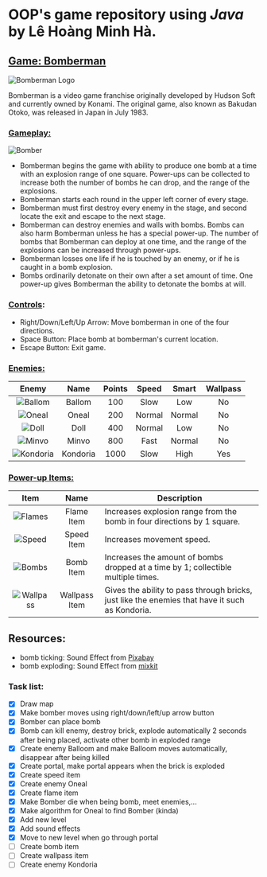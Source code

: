 # OOP's game repository using *Java* by Lê Hoàng Minh Hà.

## <a href="https://en.wikipedia.org/wiki/Bomberman">Game: Bomberman</a>

![Bomberman Logo](https://upload.wikimedia.org/wikipedia/en/thumb/b/b6/Bomberman_series_logo.png/375px-Bomberman_series_logo.png)

Bomberman is a video game franchise originally developed by Hudson Soft and currently owned by Konami. The original game, also known as Bakudan Otoko, was released in Japan in July 1983.

### <a href="https://strategywiki.org/wiki/Bomberman">Gameplay:</a>
![Bomber](https://cdn.wikimg.net/en/strategywiki/images/2/27/Bomberman_White.png)
-  Bomberman begins the game with ability to produce one bomb at a time with an explosion range of one square. Power-ups can be collected to increase both the number of bombs he can drop, and the range of the explosions.
- Bomberman starts each round in the upper left corner of every stage.
- Bomberman must first destroy every enemy in the stage, and second locate the exit and escape to the next stage.
- Bomberman can destroy enemies and walls with bombs. Bombs can also harm Bomberman unless he has a special power-up.
The number of bombs that Bomberman can deploy at one time, and the range of the explosions can be increased through power-ups.
- Bomberman losses one life if he is touched by an enemy, or if he is caught in a bomb explosion.
- Bombs ordinarily detonate on their own after a set amount of time. One power-up gives Bomberman the ability to detonate the bombs at will.

### <a href=https://strategywiki.org/wiki/Bomberman/How_to_play>Controls</a>:
- Right/Down/Left/Up Arrow: Move bomberman in one of the four directions.
- Space Button: Place bomb at bomberman's current location.
- Escape Button: Exit game.

### <a href=https://strategywiki.org/wiki/Bomberman/How_to_play>Enemies:</a>
Enemy | Name | Points | Speed | Smart | Wallpass
:---: | :---: | :---: | :---: | :---: | :---: 
![Ballom](https://cdn.wikimg.net/en/strategywiki/images/6/61/Bomberman_Balloom.png) | Ballom | 100 | Slow | Low | No
![Oneal](https://cdn.wikimg.net/en/strategywiki/images/8/85/Bomberman_Oneal.png) | Oneal | 200 | Normal | Normal | No
![Doll](https://cdn.wikimg.net/en/strategywiki/images/f/f0/Bomberman_Doll.png) | Doll | 400 | Normal | Low | No
![Minvo](https://cdn.wikimg.net/en/strategywiki/images/f/fe/Bomberman_Minvo.png) | Minvo | 800 | Fast | Normal | No
![Kondoria](https://cdn.wikimg.net/en/strategywiki/images/3/3e/Bomberman_Kondoria.png) | Kondoria | 1000 | Slow | High | Yes

### <a href=https://strategywiki.org/wiki/Bomberman/How_to_play>Power-up Items:</a>
Item | Name | Description
:---: | :---: | ---
![Flames](https://cdn.wikimg.net/en/strategywiki/images/a/aa/Bomberman_Flames.png) | Flame Item | Increases explosion range from the bomb in four directions by 1 square.
![Speed](https://cdn.wikimg.net/en/strategywiki/images/4/40/Bomberman_Speed.png) | Speed Item | Increases movement speed.
![Bombs](https://cdn.wikimg.net/en/strategywiki/images/e/e4/Bomberman_Bombs.png) | Bomb Item | Increases the amount of bombs dropped at a time by 1; collectible multiple times.
![Wallpass](https://cdn.wikimg.net/en/strategywiki/images/7/71/Bomberman_Wallpass.png) | Wallpass Item | Gives the ability to pass through bricks, just like the enemies that have it such as Kondoria.

## Resources:
- bomb ticking: Sound Effect from <a href="https://pixabay.com/sound-effects/?utm_source=link-attribution&amp;utm_medium=referral&amp;utm_campaign=music&amp;utm_content=37157">Pixabay</a>
- bomb exploding: Sound Effect from <a href="https://assets.mixkit.co/sfx/preview/mixkit-8-bit-bomb-explosion-2811.mp3">mixkit</a>


### Task list:
- [x] Draw map
- [x] Make bomber moves using right/down/left/up arrow button
- [x] Bomber can place bomb
- [x] Bomb can kill enemy, destroy brick, explode automatically 2 seconds after being placed, activate other bomb in exploded range
- [x] Create enemy Balloom and make Balloom moves automatically, disappear after being killed
- [x] Create portal, make portal appears when the brick is exploded
- [x] Create speed item
- [x] Create enemy Oneal
- [x] Create flame item
- [x] Make Bomber die when being bomb, meet enemies,...
- [x] Make algorithm for Oneal to find Bomber (kinda)
- [x] Add new level
- [x] Add sound effects
- [x] Move to new level when go through portal 
- [ ] Create bomb item
- [ ] Create wallpass item
- [ ] Create enemy Kondoria

